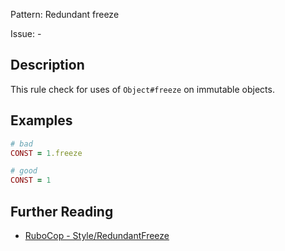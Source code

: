 Pattern: Redundant freeze

Issue: -

## Description

This rule check for uses of `Object#freeze` on immutable objects.

## Examples

```ruby
# bad
CONST = 1.freeze

# good
CONST = 1
```

## Further Reading

* [RuboCop - Style/RedundantFreeze](https://rubocop.readthedocs.io/en/latest/cops_style/#styleredundantfreeze)
